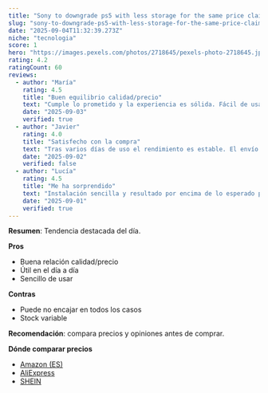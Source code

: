 ```yaml
---
title: "Sony to downgrade ps5 with less storage for the same price claims leak"
slug: "sony-to-downgrade-ps5-with-less-storage-for-the-same-price-claims-leak"
date: "2025-09-04T11:32:39.273Z"
niche: "tecnologia"
score: 1
hero: "https://images.pexels.com/photos/2718645/pexels-photo-2718645.jpeg?auto=compress&cs=tinysrgb&fit=crop&h=627&w=1200&auto=compress&cs=tinysrgb&w=1024&h=576&fit=crop"
rating: 4.2
ratingCount: 60
reviews:
  - author: "María"
    rating: 4.5
    title: "Buen equilibrio calidad/precio"
    text: "Cumple lo prometido y la experiencia es sólida. Fácil de usar y con detalles bien resueltos."
    date: "2025-09-03"
    verified: true
  - author: "Javier"
    rating: 4.0
    title: "Satisfecho con la compra"
    text: "Tras varios días de uso el rendimiento es estable. El envío llegó en buen estado."
    date: "2025-09-02"
    verified: false
  - author: "Lucía"
    rating: 4.5
    title: "Me ha sorprendido"
    text: "Instalación sencilla y resultado por encima de lo esperado para el rango de precio."
    date: "2025-09-01"
    verified: true
---
```


**Resumen**: Tendencia destacada del día.

**Pros**
- Buena relación calidad/precio
- Útil en el día a día
- Sencillo de usar

**Contras**
- Puede no encajar en todos los casos
- Stock variable

**Recomendación**: compara precios y opiniones antes de comprar.

**Dónde comparar precios**
- [Amazon (ES)](https://www.amazon.es/s?k=Sony+to+downgrade+ps5+with+less+storage+for+the+same+price+claims+leak&language=es_ES&tag=teknovashop25-21)
- [AliExpress](https://es.aliexpress.com/wholesale?SearchText=Sony+to+downgrade+ps5+with+less+storage+for+the+same+price+claims+leak)
- [SHEIN](https://es.shein.com/pdsearch?keyword=Sony+to+downgrade+ps5+with+less+storage+for+the+same+price+claims+leak)
